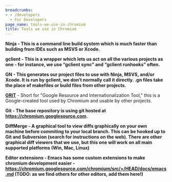 ```yaml
---
breadcrumbs:
- - /developers
  - For Developers
page_name: tools-we-use-in-chromium
title: Tools we use in Chromium
---
```


**Ninja - This is a command line build system which is much faster than building
from IDEs such as MSVS or Xcode.**

**gclient - This is a wrapper which lets us act on all the various projects as
one - for instance, we use “gclient sync” and “gclient runhooks” often.**

**GN - This generates our project files to use with Ninja, MSVS, and/or Xcode.
It is run by gclient, we don’t normally call it directly. .gn files take the
place of makefiles or build files from other projects.**

**[GRIT](/developers/tools-we-use-in-chromium/grit)** - Short for "Google
Resource and Internationalization Tool," this is a Google-created tool used by
Chromium and usable by other projects.

**Git - The base repository is using git hosted at
<https://chromium.googlesource.com>.**

**DiffMerge - A graphical tool to view diffs graphically on your own machine
before commiting to your local branch. This can be hooked up to Git and
Subversion (search for instructions on the web). There are other graphical diff
viewers that we use, but this one will work on all main supported platforms
(Win, Mac, Linux)**

**Editor extensions - Emacs has some custom extensions to make chromium
development easier -
<https://chromium.googlesource.com/chromium/src/+/HEAD/docs/emacs.md> (TODO:
as we find others for other editors, add them here!)**
